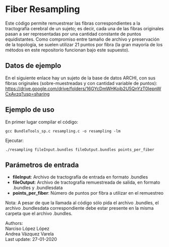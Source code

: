 Fiber Resampling
======================
Este código permite remuestrear las fibras correspondientes a la tractografía cerebral de un sujeto; es decir, cada una de las fibras originales pasan a ser representadas por una cantidad constante de puntos equidistantes. Como compromiso entre tamaño de archivo y preservación de la topología, se suelen utilizar 21 puntos por fibra (la gran mayoría de los métodos en este repositorio funcionan bajo este supuesto).

## Datos de ejemplo
En el siguiente enlace hay un sujeto de la base de datos ARCHI, con sus fibras originales (sobre-muestreadas y con cantidad variable de puntos):
https://drive.google.com/drive/folders/16GYcDmWHKoib2U5QnYzT0IepnWCxAvzq?usp=sharing

## Ejemplo de uso

En primer lugar compilar el código:
```
gcc BundleTools_sp.c resampling.c -o resampling -lm
```
Ejecutar:
```
./resampling fileInput.bundles fileOutput.bundles points_per_fiber
```
## Parámetros de entrada
- **fileInput**: Archivo de tractografía de entrada en formato .bundles
- **fileOutput**: Archivo de tractografía remuestreada de salida, en formato .bundles y .bundlesdata
- **points_per_fiber**: Número de puntos por fibra a utilizar en el remuestreo

Nota: A pesar de que la llamada al código sólo pida el archivo .bundles, el archivo .bundlesdata correspondiente debe estar presente en la misma carpeta que el archivo .bundles.

Authors:
<br>Narciso López López
<br>Andrea Vázquez Varela
<br>Last update: 27-01-2020
